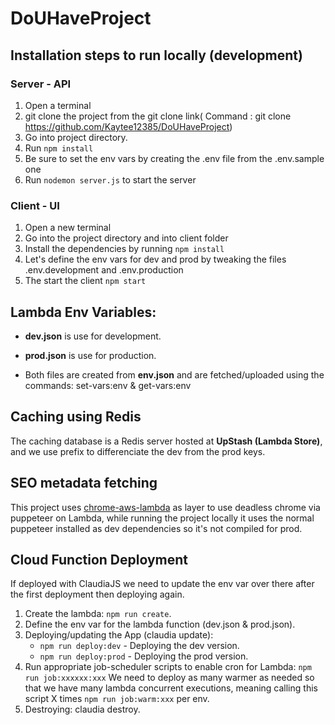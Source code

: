 # DoUHaveProject

## Installation steps to run locally (development)

### Server - API
1. Open a terminal
2. git clone the project from the git clone link( Command : git clone https://github.com/Kaytee12385/DoUHaveProject)
3. Go into project directory.
4. Run `npm install`
5. Be sure to set the env vars by creating the .env file from the .env.sample one
6. Run `nodemon server.js` to start the server

### Client - UI
1. Open a new terminal
2. Go into the project directory and into client folder
3. Install the dependencies by running `npm install`
4. Let's define the env vars for dev and prod by tweaking the files .env.development and .env.production
5. The start the client `npm start`

## Lambda Env Variables:

- **dev.json** is use for development.

- **prod.json** is use for production.

- Both files are created from **env.json** and are fetched/uploaded using the commands: set-vars:env & get-vars:env

## Caching using Redis
The caching database is a Redis server hosted at **UpStash (Lambda Store)**, and we use prefix to differenciate the dev from the prod keys.

## SEO metadata fetching
This project uses [chrome-aws-lambda](https://github.com/DoUHave/chrome-aws-lambda) as layer to use deadless chrome via puppeteer on Lambda, while running the project locally it uses the normal puppeteer installed as dev dependencies so it's not compiled for prod.

## Cloud Function Deployment
If deployed with ClaudiaJS we need to update the env var over there after the first deployment then deploying again.

1) Create the lambda: `npm run create`.
2) Define the env var for the lambda function (dev.json & prod.json).
3) Deploying/updating the App (claudia update):
    - `npm run deploy:dev` - Deploying the dev version.
    - `npm run deploy:prod` - Deploying the prod version.
4) Run appropriate job-scheduler scripts to enable cron for Lambda: `npm run job:xxxxxx:xxx`
We need to deploy as many warmer as needed so that we have many lambda concurrent executions, meaning calling this script X times `npm run job:warm:xxx` per env.
6) Destroying: claudia destroy.
